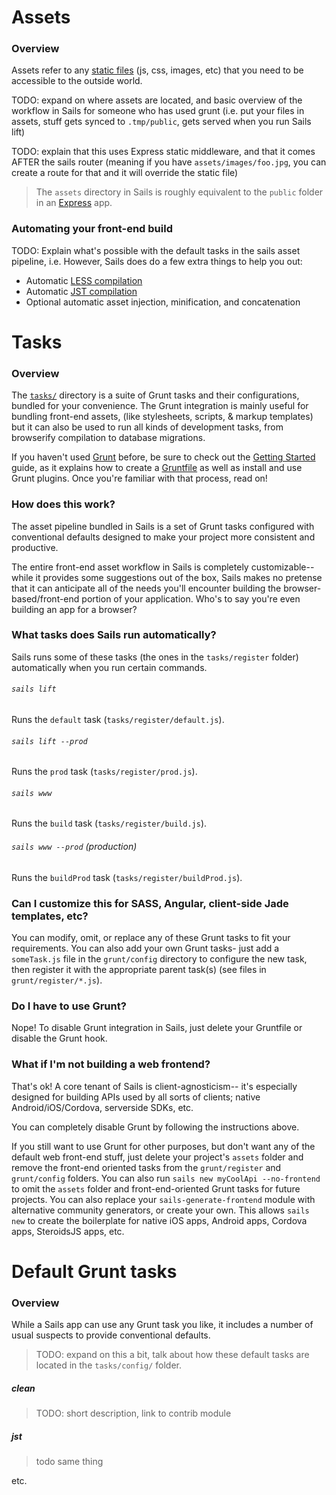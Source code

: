 # Assets
### Overview

Assets refer to any [static files](http://en.wikipedia.org/wiki/Static_web_page) (js, css, images, etc) that you need to be accessible to the outside world.

TODO: expand on where assets are located, and basic overview of the workflow in Sails for someone who has used grunt (i.e. put your files in assets, stuff gets synced to `.tmp/public`, gets served when you run Sails lift)

TODO: explain that this uses Express static middleware, and that it comes AFTER the sails router (meaning if you have `assets/images/foo.jpg`, you can create a route for that and it will override the static file)

> The `assets` directory in Sails is roughly equivalent to the `public` folder in an [Express](http://www.expressjs.com) app.


### Automating your front-end build

TODO:
Explain what's possible with the default tasks in the sails asset pipeline, i.e.
However, Sails does do a few extra things to help you out:  
- Automatic [LESS compilation]()
- Automatic [JST compilation]()
- Optional automatic asset injection, minification, and concatenation



# Tasks

### Overview

The [`tasks/`](./#!documentation/anatomy/tasks) directory is a suite of Grunt tasks and their configurations, bundled for your convenience.  The Grunt integration is mainly useful for bundling front-end assets, (like stylesheets, scripts, & markup templates) but it can also be used to run all kinds of development tasks, from browserify compilation to database migrations.

If you haven't used [Grunt](http://gruntjs.com/) before, be sure to check out the [Getting Started](http://gruntjs.com/getting-started) guide, as it explains how to create a [Gruntfile](http://gruntjs.com/sample-gruntfile) as well as install and use Grunt plugins. Once you're familiar with that process, read on!


### How does this work?

The asset pipeline bundled in Sails is a set of Grunt tasks configured with conventional defaults designed to make your project more consistent and productive.

The entire front-end asset workflow in Sails is completely customizable-- while it provides some suggestions out of the box, Sails makes no pretense that it can anticipate all of the needs you'll encounter building the browser-based/front-end portion of your application.  Who's to say you're even building an app for a browser?



### What tasks does Sails run automatically?

Sails runs some of these tasks (the ones in the `tasks/register` folder) automatically when you run certain commands.

###### `sails lift`

Runs the `default` task (`tasks/register/default.js`).

###### `sails lift --prod`

Runs the `prod` task (`tasks/register/prod.js`).

###### `sails www`

Runs the `build` task (`tasks/register/build.js`).

###### `sails www --prod` (production)

Runs the `buildProd` task (`tasks/register/buildProd.js`).


### Can I customize this for SASS, Angular, client-side Jade templates, etc?

You can modify, omit, or replace any of these Grunt tasks to fit your requirements. You can also add your own Grunt tasks- just add a `someTask.js` file in the `grunt/config` directory to configure the new task, then register it with the appropriate parent task(s) (see files in `grunt/register/*.js`).


### Do I have to use Grunt?

Nope! To disable Grunt integration in Sails, just delete your Gruntfile or disable the Grunt hook.


### What if I'm not building a web frontend?

That's ok! A core tenant of Sails is client-agnosticism-- it's especially designed for building APIs used by all sorts of clients; native Android/iOS/Cordova, serverside SDKs, etc.

You can completely disable Grunt by following the instructions above.

If you still want to use Grunt for other purposes, but don't want any of the default web front-end stuff, just delete your project's `assets` folder and remove the front-end oriented tasks from the `grunt/register` and `grunt/config` folders.  You can also run `sails new myCoolApi --no-frontend` to omit the `assets` folder and front-end-oriented Grunt tasks for future projects.  You can also replace your `sails-generate-frontend` module with alternative community generators, or create your own.  This allows `sails new` to create the boilerplate for native iOS apps, Android apps, Cordova apps, SteroidsJS apps, etc.





# Default Grunt tasks

### Overview

While a Sails app can use any Grunt task you like, it includes a number of usual suspects to provide conventional defaults.

> TODO: expand on this a bit, talk about how these default tasks are located in the `tasks/config/` folder.


##### clean

>TODO: short description, link to contrib module

##### jst

> todo same thing



etc.




